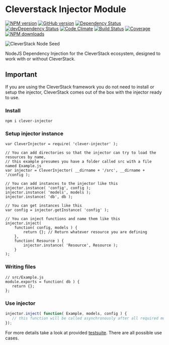 # Cleverstack Injector Module

[![NPM version](https://badge.fury.io/js/clever-injector.png)](http://badge.fury.io/js/clever-injector) [![GitHub version](https://badge.fury.io/gh/cleverstack%2Fclever-injector.png)](http://badge.fury.io/gh/cleverstack%2Fclever-injector) [![Dependency Status](https://david-dm.org/CleverStack/clever-injector.png)](https://david-dm.org/CleverStack/clever-injector) [![devDependency Status](https://david-dm.org/CleverStack/clever-injector/dev-status.png)](https://david-dm.org/CleverStack/clever-injector#info=devDependencies) [![Code Climate](https://codeclimate.com/github/CleverStack/clever-injector.png)](https://codeclimate.com/github/CleverStack/clever-injector) 
[![Build Status](https://secure.travis-ci.org/CleverStack/clever-injector.png?branch=master)](https://travis-ci.org/CleverStack/clever-injector) 
[![Coverage](https://codeclimate.com/github/CleverStack/clever-injector/coverage.png)](https://codeclimate.com/github/CleverStack/clever-injector) [![NPM downloads](http://img.shields.io/npm/dm/clever-injector.png)](https://www.npmjs.org/package/clever-injector) 

![CleverStack Node Seed](http://cleverstack.github.io/assets/img/logos/node-seed-logo-clean.png "CleverStack Node Seed")

NodeJS Dependency Injection for the CleverStack ecosystem, designed to work with or without CleverStack.

## Important
If you are using the CleverStack framework you do not need to install or setup the injector, CleverStack comes out of the box with the injector ready to use.

### Install 
```
npm i clever-injector
```

### Setup injector instance
```
var CleverInjector = require( 'clever-injector' );

// You can add directories so that the injector can try to load the resources by name,
// this example presumes you have a folder called src with a file named Example.js
var injector = CleverInjector( __dirname + '/src', __dirname + '/config );

// You can add instances to the injector like this
injector.instance( 'config', config );
injector.instance( 'models', models );
injector.instance( 'db', db );

// You can get instances like this
var config = injector.getInstance( 'config' );

// You can inject functions and name them like this
injector.inject( 
	function( config, models ) {
	    return {}; // Return whatever resource you are defining
	},
	function( Resource ) {
		injector.instance( 'Resource', Resource );
	}
);
```

### Writing files
```
// src/Example.js
module.exports = function( db ) {
   return {};
};
```
### Use injector
```js
injector.inject( function( Example, models, config ) {
   // this function will be called asynchronously after all required modules are initialized and/or loaded.
});
```

For more details take a look at provided [testsuite](test/test.injector.js).
There are all possible use cases.
